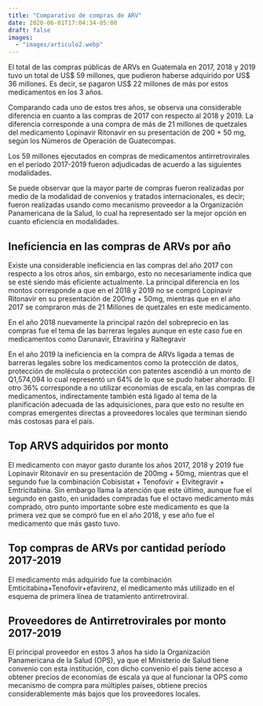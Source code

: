 ```yaml
---
title: "Comparativo de compras de ARV"
date: 2020-06-01T17:04:34-05:00
draft: false
images:
  - "images/articulo2.webp"
---
```


El total de las compras públicas de ARVs en Guatemala en 2017, 2018 y 2019 tuvo un total de US$ 59 millones, que pudieron haberse adquirido por US$ 36 millones. Es decir, se pagaron US$ 22 millones de más por estos medicamentos en los 3 años.

Comparando cada uno de estos tres años, se observa una considerable diferencia en cuanto a las compras de 2017 con respecto al 2018 y 2019. La diferencia corresponde a una compra de más de 21 millones de quetzales del medicamento Lopinavir Ritonavir en su presentación de 200 + 50 mg, según los Números de Operación de Guatecompas.

Los 59 millones ejecutados en compras de medicamentos antirretrovirales en el período 2017-2019 fueron adjudicadas de acuerdo a las siguientes modalidades.

Se puede observar que la mayor parte de compras fueron realizadas por medio de la modalidad de convenios y tratados internacionales, es decir; fueron realizadas usando como mecanismo proveedor a la Organización Panamericana de la Salud, lo cual ha representado ser la mejor opción en cuanto eficiencia en modalidades.

## Ineficiencia en las compras de ARVs por año

Existe una considerable ineficiencia en las compras del año 2017 con respecto a los otros años, sin embargo, esto no necesariamente indica que se esté siendo más eficiente actualmente. La principal diferencia en los montos corresponde a que en el 2018 y 2019 no se compró Lopinavir Ritonavir en su presentación de 200mg + 50mg, mientras que en el año 2017 se compraron más de 21 Millones de quetzales en este medicamento.

En el año 2018 nuevamente la principal razón del sobreprecio en las compras fue el tema de las barreras legales aunque en este caso fue en medicamentos como Darunavir, Etravirina y Raltegravir

En el año 2019 la ineficiencia en la compra de ARVs  ligada a temas de barreras legales sobre los medicamentos como la protección de datos, protección de molécula o protección con patentes ascendió a un monto de Q1,574,094 lo cual representó un 64% de lo que se pudo haber ahorrado. El otro 36% corresponde a no utilizar economías de escala, en las compras de medicamentos, indirectamente también está ligado al tema de la planificación adecuada de las adquisiciones, para que esto no resulte en compras emergentes directas a proveedores locales que terminan siendo más costosas para el país.

## Top ARVS adquiridos por monto

El medicamento con mayor gasto durante los años 2017, 2018 y 2019 fue Lopinavir Ritonavir en su presentación de 200mg + 50mg, mientras que el segundo fue la combinación Cobisistat + Tenofovir + Elvitegravir + Emtricitabina. Sin embargo llama la atención que este último, aunque fue el segundo en gasto, en unidades compradas fue el octavo medicamento más comprado, otro punto importante sobre este medicamento es que la primera vez que se compró fue en el año 2018, y ese año fue el medicamento que más gasto tuvo.

## Top compras de ARVs por cantidad período 2017-2019

El medicamento más adquirido fue la combinación Emticitabina+Tenofovir+efavirenz, el medicamento más utilizado en el esquema de primera línea de tratamiento antirretroviral.

## Proveedores de Antirretrovirales por monto 2017-2019

El principal proveedor en estos 3 años ha sido la Organización Panamericana de la Salud (OPS), ya que el Ministerio de Salud tiene convenio con esta institución, con dicho convenio el país tiene acceso a obtener precios de economías de escala ya que al funcionar la OPS como mecanismo de compra para múltiples países, obtiene precios considerablemente más bajos que los proveedores locales.